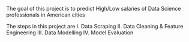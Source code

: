 The goal of this project is to predict High/Low salaries of Data Science professionals in American cities

The steps in this project are 
I. Data Scraping
II. Data Cleaning & Feature Engineering
III. Data Modelling
IV. Model Evaluation
